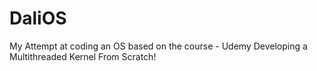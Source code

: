# DaliOS
My Attempt at coding an OS based on the course - Udemy Developing a Multithreaded Kernel From Scratch!
